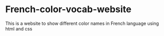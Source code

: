 # French-color-vocab-website
This is a website to show different color names in French language using html and css
